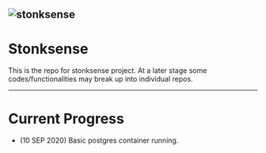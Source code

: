 ![stonksense](https://media.giphy.com/media/YnkMcHgNIMW4Yfmjxr/giphy.gif)
---
# Stonksense

This is the repo for stonksense project. At a later stage some codes/functionalities may break up into individual repos.

---
# Current Progress

* (10 SEP 2020) Basic postgres container running.